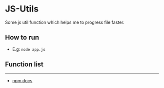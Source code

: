 # JS-Utils
Some js util function which helps me to progress file faster.

## How to run
- E.g: `node app.js`

## Function list

----

- [npm docs](https://nodejs.dev/an-introduction-to-the-npm-package-manager)

